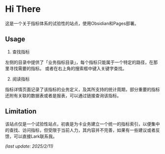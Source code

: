 # Hi  There

这是一个关于指标体系的试验性的站点，使用Obsidian和Pages部署。

## Usage

1. 查找指标

左侧的目录中提供了「业务指标目录」，每个指标只能属于一个特定的路径，在那里寻找需要的指标。
或者在右上角的搜索框中键入关键字查找。

2. 阅读指标

指标详情页面记录了该指标的业务定义，及其所支持的统计周期，部分重要的指标还附有关联的数据表或者是报表，可以通过链接查询该指标。

## Limitation

该站点仅是一个试验性站点，初衷是为卡业务建立一个统一的指标索引，以便集中的查找、访问指标，但受限于当前人力，其内容并不完善，如果有一些建议或者反馈，可以直接Lark联系我。


_(last update: 2025/2/11)_
